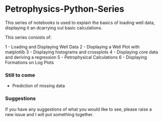 # Petrophysics-Python-Series
This series of notebooks is used to explain the basics of loading well data, displaying it an dcarrying out basic calculations.

This series consists of:

1 - Loading and Displaying Well Data
2 - Displaying a Well Plot with matplotlib
3 - Displaying histograms and crossplots
4 - Displaying core data and deriving a regression
5 - Petrophysical Calculations
6 - Displaying Formations on Log Plots

### Still to come
- Prediction of missing data


### Suggestions
If you have any suggestions of what you would like to see, please raise a new issue and I will put something together.
